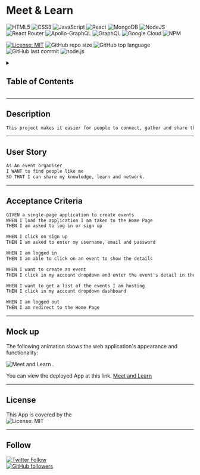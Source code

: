 # Meet & Learn

![HTML5](https://img.shields.io/badge/html5-%23E34F26.svg?style=for-the-badge&logo=html5&logoColor=white)
![CSS3](https://img.shields.io/badge/css3-%231572B6.svg?style=for-the-badge&logo=css3&logoColor=white)
![JavaScript](https://img.shields.io/badge/javascript-%23323330.svg?style=for-the-badge&logo=javascript&logoColor=%23F7DF1E)
![React](https://img.shields.io/badge/react-%2320232a.svg?style=for-the-badge&logo=react&logoColor=%2361DAFB)
![MongoDB](https://img.shields.io/badge/MongoDB-%234ea94b.svg?style=for-the-badge&logo=mongodb&logoColor=white)
![NodeJS](https://img.shields.io/badge/node.js-6DA55F?style=for-the-badge&logo=node.js&logoColor=white)
![React Router](https://img.shields.io/badge/React_Router-CA4245?style=for-the-badge&logo=react-router&logoColor=white)
![Apollo-GraphQL](https://img.shields.io/badge/-ApolloGraphQL-311C87?style=for-the-badge&logo=apollo-graphql)
![GraphQL](https://img.shields.io/badge/-GraphQL-E10098?style=for-the-badge&logo=graphql&logoColor=white)
![Google Cloud](https://img.shields.io/badge/GoogleCloud-%234285F4.svg?style=for-the-badge&logo=google-cloud&logoColor=white)
![NPM](https://img.shields.io/badge/NPM-%23000000.svg?style=for-the-badge&logo=npm&logoColor=white)


[![License: MIT](https://img.shields.io/badge/License-MIT-yellow.svg)](https://opensource.org/licenses/MIT)
![GitHub repo size](https://img.shields.io/github/repo-size/MM-SalvoDragotta/meet-and-learn)
![GitHub top language](https://img.shields.io/github/languages/top/MM-SalvoDragotta/meet-and-learn)
![GitHub last commit](https://img.shields.io/github/last-commit/MM-SalvoDragotta/meet-and-learn)
![node.js](https://img.shields.io/github/package-json/v/MM-SalvoDragotta/meet-and-learn)

<details>
<summary><h2>Table of Contents</h2></summary>

- [Description](#description)
- [User Story](#user-story)
- [Acceptance Criteria](#acceptance-criteria)
- [Mock Up](#mock-up)
- [License](#license)
- [Follow](#follow)
</details>

----

## Description

```md
This project makes it easier for people to connect, gather and share their views on a particular tech topic. Hosts of events can share content on the internet, and anyone is allowed to create, share and browse this content. A collection of like minded individuals gathering to knowledge share and network (online or in person).
```
----

## User Story 

```md
As An event organiser
I WANT to find people like me
SO THAT I can share my knowledge, learn and network.

```


----

## Acceptance Criteria

```md
GIVEN a single-page application to create events
WHEN I load the application I am taken to the Home Page
THEN I am asked to log in or sign up

WHEN I click on sign up
THEN I am asked to enter my username, email and password

WHEN I am logged in
THEN I am able to click on an event to show the details

WHEN I want to create an event
THEN I click in my account dropdown and enter the event's detail in the form

WHEN I want to get a list of the events I am hosting
THEN I click in my account dropdown dashboard

WHEN I am logged out 
THEN I am redirect to the Home Page

```

----

## Mock up

The following animation shows the web application's appearance and functionality:

![Meet and Learn .](./client/public/meetandlearn.gif)

You can view the deployed App at this link. [Meet and Learn](https://meet-and-learn.herokuapp.com/)

----

## License

This App is covered by the \
![License: MIT](https://img.shields.io/badge/License-MIT-yellow.svg)

----

 ## Follow
[![Twitter Follow](https://img.shields.io/twitter/follow/Dynamo_Sydney?style=social)](https://twitter.com/Dynamo_Sydney)\
[![GitHub followers](https://img.shields.io/github/followers/MM-SalvoDragotta?style=social)](https://github.com/MM-SalvoDragotta/)

